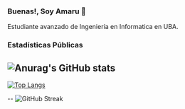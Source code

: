 ### Buenas!, Soy Amaru 👋 

Estudiante avanzado de Ingeniería en Informatica en UBA.

### Estadísticas Públicas

![Anurag's GitHub stats](https://github-readme-stats.vercel.app/api?username=amaruDuran&count_private=true&theme=tokyonight&show_icons=true)
--

[![Top Langs](https://github-readme-stats.vercel.app/api/top-langs/?username=amaruDuran&layout=donut&langs_count=8&theme=tokyonight&exclude_repo=7506-orgaDatos)](https://github.com/amaruDuran/github-readme-stats)

--
![GitHub Streak](https://streak-stats.demolab.com?user=amaruDuran)
<!--
**amaruDuran/amaruDuran** is a ✨ _special_ ✨ repository because its `README.md` (this file) appears on your GitHub profile.

Here are some ideas to get you started:

- 🔭 I’m currently working on ...
- 🌱 I’m currently learning ...
- 👯 I’m looking to collaborate on ...
- 🤔 I’m looking for help with ...
- 💬 Ask me about ...
- 📫 How to reach me: ...
- 😄 Pronouns: ...
- ⚡ Fun fact: ...
-->
